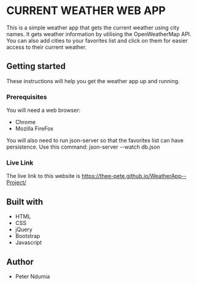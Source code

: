 # CURRENT WEATHER WEB APP

This is a simple weather app that gets the current weather using city names. It gets weather information by utilising the OpenWeatherMap API.
You can also add cities to your favorites list and click on them for easier access to their current weather.

## Getting started

These instructions will help you get the weather app up and running.

### Prerequisites

You will need a web browser:
- Chrome
- Mozilla FireFox

You will also need to run json-server so that the favorites list can have persistence. Use this command: json-server --watch db.json

### Live Link

The live link to this website is https://thee-pete.github.io/WeatherApp--Project/

## Built with

- HTML
- CSS
- jQuery
- Bootstrap
- Javascript

## Author

- Peter Ndumia
